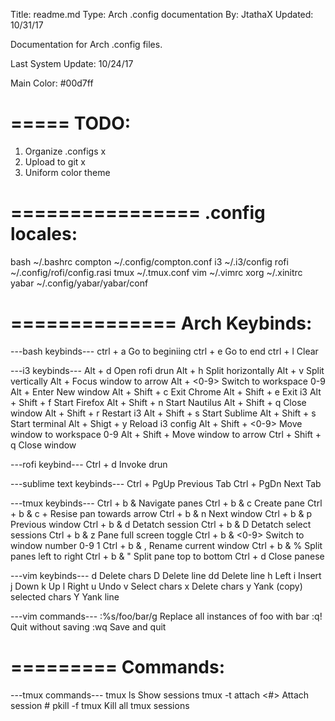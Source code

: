 Title:		readme.md
Type:		Arch .config documentation
By:			JtathaX
Updated:	10/31/17

Documentation for Arch .config files.

Last System Update: 10/24/17

Main Color: #00d7ff

=====
TODO:
=====
1.	Organize .configs x
2.	Upload to git x
3.	Uniform color theme 

================
.config locales:
================

bash		~/.bashrc
compton		~/.config/compton.conf
i3			~/.i3/config
rofi		~/.config/rofi/config.rasi
tmux		~/.tmux.conf
vim			~/.vimrc
xorg		~/.xinitrc
yabar		~/.config/yabar/yabar/conf


==============
Arch Keybinds:
==============

---bash keybinds---
ctrl + a 					Go to beginiing
ctrl + e 					Go to end
ctrl + l 					Clear

---i3 keybinds---
Alt + d 					Open rofi drun
Alt + h						Split horizontally
Alt + v 					Split vertically
Alt + <arrow>				Focus window to arrow
Alt + <0-9>					Switch to workspace 0-9
Alt + Enter					New window
Alt + Shift + c 			Exit Chrome
Alt + Shift + e 			Exit i3
Alt + Shift + f 			Start Firefox
Alt + Shift + n 			Start Nautilus
Alt + Shift + q				Close window
Alt + Shift + r  			Restart i3
Alt + Shift + s  			Start Sublime
Alt + Shift + s  			Start terminal
Alt + Shigt + y				Reload i3 config
Alt + Shift + <0-9>			Move window to workspace 0-9
Alt + Shift + <arrow>		Move window to arrow
Ctrl + Shift + q			Close window

---rofi keybind---
Ctrl + d 					Invoke drun

---sublime text keybinds---
Ctrl + PgUp					Previous Tab
Ctrl + PgDn					Next Tab

---tmux keybinds---
Ctrl + b & <arrow>			Navigate panes
Ctrl + b & c 				Create pane
Ctrl + b & c + <arrow> 		Resise pan towards arrow
Ctrl + b & n 				Next window
Ctrl + b & p 				Previous window
Ctrl + b & d				Detatch session
Ctrl + b & D  				Detatch select sessions
Ctrl + b & z 				Pane full screen toggle
Ctrl + b & <0-9>			Switch to window number 0-9	1
Ctrl + b & ,				Rename current window
Ctrl + b & %				Split panes left to right
Ctrl + b & " 				Split pane top to bottom
Ctrl + d					Close panese

---vim keybinds---
d                       	Delete chars
D 							Delete line
dd   						Delete line 
h							Left
i 							Insert
j							Down
k                       	Up
l 							Right
u 							Undo
v  							Select chars
x							Delete chars
y							Yank (copy) selected chars
Y 							Yank line

---vim commands---
:%s/foo/bar/g 				Replace all instances of foo with bar
:q!							Quit without saving
:wq							Save and quit

=========
Commands:
=========

---tmux commands---
tmux ls 					Show sessions
tmux -t attach <#>			Attach session #
pkill -f tmux				Kill all tmux sessions